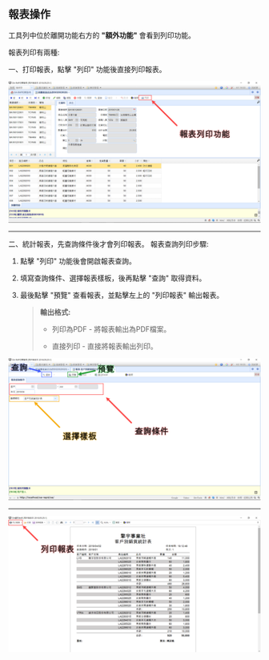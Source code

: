 ## 報表操作

工具列中位於離開功能右方的 **"額外功能"** 會看到列印功能。

報表列印有兩種:

一、打印報表，點擊 "列印" 功能後直接列印報表。

![列印功能意示圖▲](../assets/output-report.png)

----

二、統計報表，先查詢條件後才會列印報表。
報表查詢列印步驟:

1. 點擊 "列印" 功能後會開啟報表查詢。
2. 填寫查詢條件、選擇報表樣板，後再點擊 "查詢" 取得資料。
3. 最後點擊 "預覽" 查看報表，並點擊左上的 "列印報表" 輸出報表。

	> **輸出格式:**
	>
	> * 列印為PDF - 將報表輸出為PDF檔案。
	>
	> * 直接列印 - 直接將報表輸出列印。


![查詢報表意示圖▲](..\assets\search-report.png)

----

![預覽列印意示圖▲](..\assets\preview-report.png)